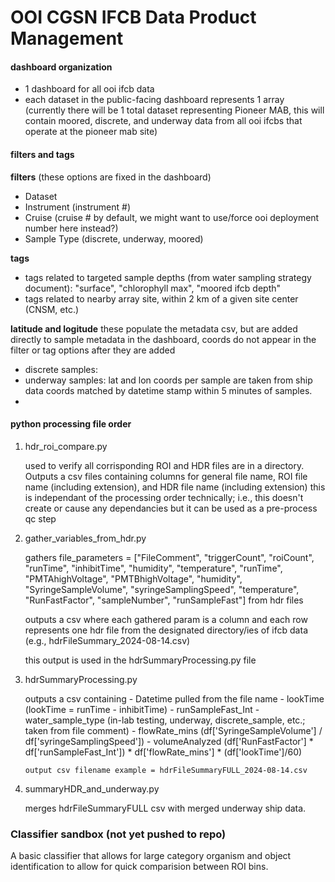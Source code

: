 # OOI CGSN IFCB Data Product Management

#### dashboard organization
- 1 dashboard for all ooi ifcb data
- each dataset in the public-facing dashboard represents 1 array (currently there will be 1 total dataset representing Pioneer MAB, this will contain moored, discrete, and underway data from all ooi ifcbs that operate at the pioneer mab site)

#### filters and tags

**filters** (these options are fixed in the dashboard)
- Dataset
- Instrument (instrument #)
- Cruise (cruise # by default, we might want to use/force ooi deployment number here instead?)
- Sample Type (discrete, underway, moored)

**tags**
- tags related to targeted sample depths (from water sampling strategy document): "surface", "chlorophyll max", "moored ifcb depth"
- tags related to nearby array site, within 2 km of a given site center (CNSM, etc.)

**latitude and logitude**
these populate the metadata csv, but are added directly to sample metadata in the dashboard, coords do not appear in the filter or tag options after they are added
- discrete samples:
- underway samples: lat and lon coords per sample are taken from ship data coords matched by datetime stamp within 5 minutes of samples. 
- 

#### python processing file order

1. hdr_roi_compare.py 

      used to verify all corrisponding ROI and HDR files are in a directory. Outputs a csv files containing columns for general file name, ROI file name (including extension), and HDR file name (including extension)
      this is independant of the processing order technically; i.e., this doesn't create or cause any dependancies but it can be used as a pre-process qc step

   
3. gather_variables_from_hdr.py

      gathers file_parameters = ["FileComment", "triggerCount", "roiCount", "runTime", "inhibitTime", "humidity", "temperature", "runTime", "PMTAhighVoltage", "PMTBhighVoltage", "humidity", "SyringeSampleVolume", "syringeSamplingSpeed", "temperature", "RunFastFactor", "sampleNumber", "runSampleFast"]
      from hdr files

      outputs a csv where each gathered param is a column and each row represents one hdr file from the designated directory/ies of ifcb data (e.g., hdrFileSummary_2024-08-14.csv)

      this output is used in the hdrSummaryProcessing.py file

4. hdrSummaryProcessing.py

      outputs a csv containing
       - Datetime pulled from the file name
       - lookTime (lookTime = runTime - inhibitTime)
       - runSampleFast_Int
       - water_sample_type (in-lab testing, underway, discrete_sample, etc.; taken from file comment)
       - flowRate_mins (df['SyringeSampleVolume'] / df['syringeSamplingSpeed'])
       - volumeAnalyzed (df['RunFastFactor'] * df['runSampleFast_Int']) * df['flowRate_mins'] * (df['lookTime']/60)

       output csv filename example = hdrFileSummaryFULL_2024-08-14.csv

6. summaryHDR_and_underway.py

    merges hdrFileSummaryFULL csv with merged underway ship data.



### Classifier sandbox (not yet pushed to repo)

A basic classifier that allows for large category organism and object identification to allow for quick comparision between ROI bins. 


